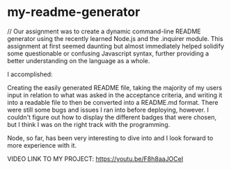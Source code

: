 # my-readme-generator

// Our assignment was to create a dynamic command-line README generator using the recently learned Node.js and the .inquirer module. This assignment at first seemed daunting but almost immediately helped solidify some questionable or confusing Javascript syntax, further providing a better understanding on the language as a whole.

I accomplished:

Creating the easily generated README file, taking the majority of my users input in relation to what was asked in the acceptance criteria, and writing it into a readable file to then be converted into a README.md format. There were still some bugs and issues I ran into before deploying, however. I couldn't figure out how to display the different badges that were chosen, but I think I was on the right track with the programming. 

Node, so far, has been very interesting to dive into and I look forward to more experience with it.

VIDEO LINK TO MY PROJECT: https://youtu.be/F8h8aaJOCeI